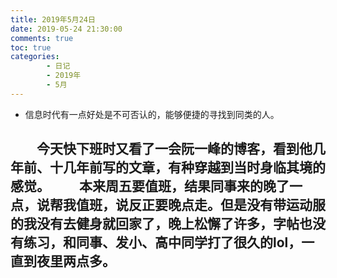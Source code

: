 ```yaml
---
title: 2019年5月24日
date: 2019-05-24 21:30:00
comments: true
toc: true
categories:
        - 日记
        - 2019年
        - 5月
---
```


  * 信息时代有一点好处是不可否认的，能够便捷的寻找到同类的人。

   <!--more-->

　　今天快下班时又看了一会阮一峰的博客，看到他几年前、十几年前写的文章，有种穿越到当时身临其境的感觉。
　　本来周五要值班，结果同事来的晚了一点，说帮我值班，说反正要晚点走。但是没有带运动服的我没有去健身就回家了，晚上松懈了许多，字帖也没有练习，和同事、发小、高中同学打了很久的lol，一直到夜里两点多。
　　
---

